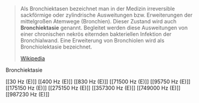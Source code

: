 > Als Bronchiektasen bezeichnet man in der Medizin irreversible sackförmige oder zylindrische Ausweitungen bzw. Erweiterungen der mittelgroßen Atemwege (Bronchien). Dieser Zustand wird auch **Bronchiektasie** genannt. Begleitet werden diese Ausweitungen von einer chronischen nekrös eiternden bakteriellen Infektion der Bronchialwand. Eine Erweiterung von Bronchiolen wird als Bronchiolektasie bezeichnet.
>
> [Wikipedia](https://de.wikipedia.org/wiki/Bronchiektasie)

Bronchiektasie

[[30 Hz (E)]]
[[400 Hz (E)]]
[[830 Hz (E)]]
[[71500 Hz (E)]]
[[95750 Hz (E)]]
[[175150 Hz (E)]]
[[275150 Hz (E)]]
[[357300 Hz (E)]]
[[749000 Hz (E)]]
[[987230 Hz (E)]]